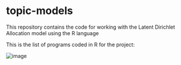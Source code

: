 # topic-models
This repository contains the code for working with the Latent Dirichlet Allocation model using the R language

This is the list of programs coded in R for the project:

![image](https://user-images.githubusercontent.com/12820300/53188150-c1108380-35d2-11e9-9d4d-a55d5695f607.png)
